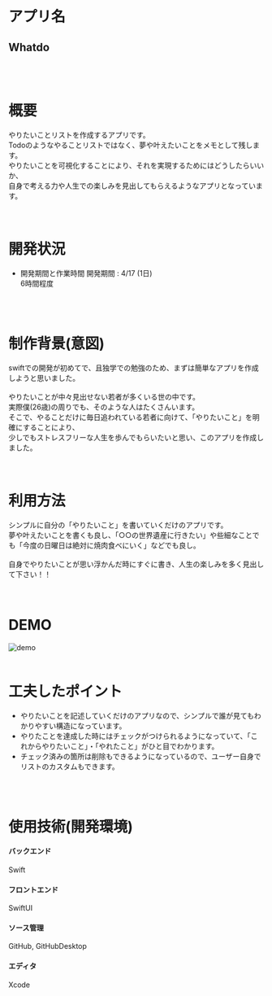 # アプリ名
## Whatdo
<br>
<br>

# 概要
やりたいことリストを作成するアプリです。<br>
Todoのようなやることリストではなく、夢や叶えたいことをメモとして残します。<br>
やりたいことを可視化することにより、それを実現するためにはどうしたらいいか、<br>
自身で考える力や人生での楽しみを見出してもらえるようなアプリとなっています。<br>
<br>
<br>

# 開発状況
- 開発期間と作業時間
開発期間 : 4/17 (1日)<br>
6時間程度
<br>
<br>

# 制作背景(意図)
swiftでの開発が初めてで、且独学での勉強のため、まずは簡単なアプリを作成しようと思いました。<br>
<br>
やりたいことが中々見出せない若者が多くいる世の中です。<br>
実際僕(26歳)の周りでも、そのような人はたくさんいます。<br>
そこで、やることだけに毎日追われている若者に向けて、「やりたいこと」を明確にすることにより、<br>
少しでもストレスフリーな人生を歩んでもらいたいと思い、このアプリを作成しました。<br>
<br>
<br>

# 利用方法
シンプルに自分の「やりたいこと」を書いていくだけのアプリです。<br>
夢や叶えたいことを書くも良し、「○○の世界遺産に行きたい」や些細なことでも「今度の日曜日は絶対に焼肉食べにいく」などでも良し。<br>
<br>
自身でやりたいことが思い浮かんだ時にすぐに書き、人生の楽しみを多く見出して下さい！！<br>
<br>
<br>

# DEMO
![demo](https://gyazo.com/5058f200b7a711bd00a94dbcad44bf92)
<br>
<br>

# 工夫したポイント
- やりたいことを記述していくだけのアプリなので、シンプルで誰が見てもわかりやすい構造になっています。
- やりたことを達成した時にはチェックがつけられるようになっていて、「これからやりたいこと」・「やれたこと」がひと目でわかります。
- チェック済みの箇所は削除もできるようになっているので、ユーザー自身でリストのカスタムもできます。
<br>
<br>

# 使用技術(開発環境)

#### バックエンド
Swift

#### フロントエンド
SwiftUI

#### ソース管理
GitHub, GitHubDesktop

#### エディタ
Xcode
<br>
<br>
